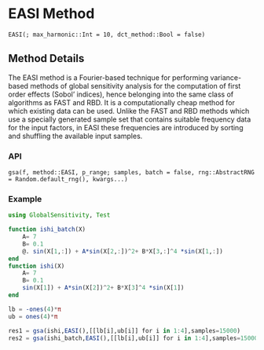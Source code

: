 # EASI Method

```@docs
EASI(; max_harmonic::Int = 10, dct_method::Bool = false)
```

## Method Details

The EASI method is a Fourier-based technique for performing
variance-based methods of global sensitivity analysis for the
computation of first order effects (Sobol’ indices), hence belonging
into the same class of algorithms as FAST and RBD. It is a
computationally cheap method for which existing data can be used.
Unlike the FAST and RBD methods which use a specially generated sample
set that contains suitable frequency data for the input factors, in
EASI these frequencies are introduced by sorting and shuffling the
available input samples.

### API

```@docs
gsa(f, method::EASI, p_range; samples, batch = false, rng::AbstractRNG = Random.default_rng(), kwargs...)
```

### Example

```julia
using GlobalSensitivity, Test

function ishi_batch(X)
    A= 7
    B= 0.1
    @. sin(X[1,:]) + A*sin(X[2,:])^2+ B*X[3,:]^4 *sin(X[1,:])
end
function ishi(X)
    A= 7
    B= 0.1
    sin(X[1]) + A*sin(X[2])^2+ B*X[3]^4 *sin(X[1])
end

lb = -ones(4)*π
ub = ones(4)*π

res1 = gsa(ishi,EASI(),[[lb[i],ub[i]] for i in 1:4],samples=15000)
res2 = gsa(ishi_batch,EASI(),[[lb[i],ub[i]] for i in 1:4],samples=15000,batch=true)

```

